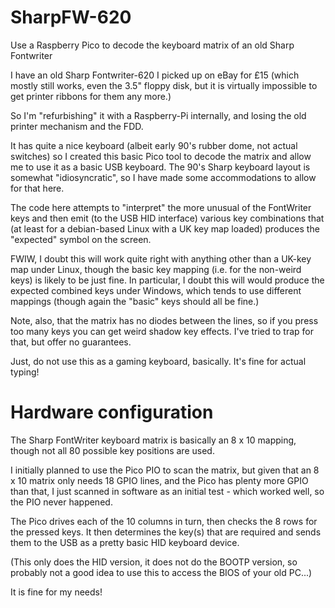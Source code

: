 # SharpFW-620
Use a Raspberry Pico to decode the keyboard matrix of an old Sharp Fontwriter

I have an old Sharp Fontwriter-620 I picked up on eBay for £15 (which mostly still works, even the 3.5" floppy disk,
but it is virtually impossible to get printer ribbons for them any more.)

So I'm "refurbishing" it with a Raspberry-Pi internally, and losing the old printer mechanism and the FDD.

It has quite a nice keyboard (albeit early 90's rubber dome, not actual switches) so I created this basic Pico tool to
decode the matrix and allow me to use it as a basic USB keyboard.
The 90's Sharp keyboard layout is somewhat "idiosyncratic", so I have made some accommodations to allow for that here.

The code here attempts to "interpret" the more unusual of the FontWriter keys and then emit (to the USB HID interface)
various key combinations that (at least for a debian-based Linux with a UK key map loaded) produces the "expected" symbol
on the screen.

FWIW, I doubt this will work quite right with anything other than a UK-key map under Linux, though the basic key mapping
(i.e. for the non-weird keys) is likely to be just fine.
In particular, I doubt this will would produce the expected combined keys under Windows, which tends to use different
mappings (though again the "basic" keys should all be fine.)

Note, also, that the matrix has no diodes between the lines, so if you press too many keys you can get weird shadow key
effects. I've tried to trap for that, but offer no guarantees.

Just, do not use this as a gaming keyboard, basically. It's fine for actual typing!

# Hardware configuration
The Sharp FontWriter keyboard matrix is basically an 8 x 10 mapping, though not all 80 possible key positions are used.

I initially planned to use the Pico PIO to scan the matrix, but given that an 8 x 10 matrix only needs 18 GPIO lines,
and the Pico has plenty more GPIO than that, I just scanned in software as an initial test - which worked well, so the PIO
never happened.

The Pico drives each of the 10 columns in turn, then checks the 8 rows for the pressed keys. It then determines the key(s)
that are required and sends them to the USB as a pretty basic HID keyboard device.

(This only does the HID version, it does not do the BOOTP version, so probably not a good idea to use this to access the BIOS
of your old PC...)

It is fine for my needs!
